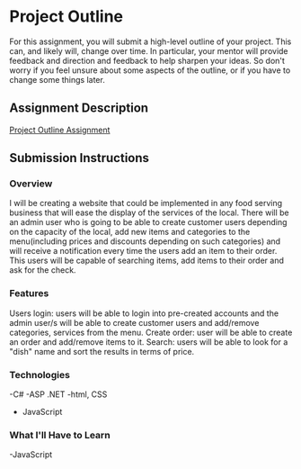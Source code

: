 # Project Outline
For this assignment, you will submit a high-level outline of your project. This can, and likely will, change over time. In particular, your mentor will provide feedback and direction and feedback to help sharpen your ideas. So don't worry if you feel unsure about some aspects of the outline, or if you have to change some things later.

## Assignment Description
[Project Outline Assignment](https://education.launchcode.org/liftoff/assignments/project-outline/)


## Submission Instructions

### Overview
I will be creating a website that could be implemented in any food serving business that will ease the display of the services of the local. There will be an admin user who is going to be able to create customer users depending on the capacity of the local, add new items and categories to the menu(including prices and discounts depending on such categories) and will receive a notification every time the users add an item to their order. This users will be capable of searching items, add items to their order and ask for the check.
### Features
Users login: users will be able to login into pre-created accounts and the admin user/s will be able to create customer users and add/remove categories, services from the menu.
Create order: user will be able to create an order and add/remove items to it.
Search: users will be able to look for a "dish" name and sort the results in terms of price.
### Technologies
-C#
-ASP .NET
-html, CSS
- JavaScript

### What I'll Have to Learn
-JavaScript